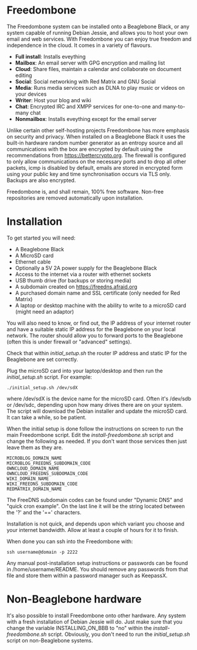 Freedombone
===========
The Freedombone system can be installed onto a Beaglebone Black, or any system capable of running Debian Jessie, and allows you to host your own email and web services. With Freedombone you can enjoy true freedom and independence in the cloud. It comes in a variety of flavours.

 - **Full install**: Installs eveything
 - **Mailbox**: An email server with GPG encryption and mailing list
 - **Cloud**: Share files, maintain a calendar and collaborate on document editing
 - **Social**: Social networking with Red Matrix and GNU Social
 - **Media**: Runs media services such as DLNA to play music or videos on your devices
 - **Writer**: Host your blog and wiki
 - **Chat**: Encrypted IRC and XMPP services for one-to-one and many-to-many chat
 - **Nonmailbox**: Installs eveything except for the email server

Unlike certain other self-hosting projects Freedombone has more emphasis on security and privacy. When installed on a Beaglebone Black it uses the built-in hardware random number generator as an entropy source and all communications with the box are encrypted by default using the recommendations from https://bettercrypto.org. The firewall is configured to only allow communications on the necessary ports and to drop all other packets, icmp is disabled by default, emails are stored in encrypted form using your public key and time synchronisation occurs via TLS only.  Backups are also encrypted.

Freedombone is, and shall remain, 100% free software. Non-free repositories are removed automatically upon installation.

Installation
============
To get started you will need:

 - A Beaglebone Black
 - A MicroSD card
 - Ethernet cable
 - Optionally a 5V 2A power supply for the Beaglebone Black
 - Access to the internet via a router with ethernet sockets
 - USB thumb drive (for backups or storing media)
 - A subdomain created on https://freedns.afraid.org
 - A purchased domain name and SSL certificate (only needed for Red Matrix)
 - A laptop or desktop machine with the ability to write to a microSD card (might need an adaptor)

You will also need to know, or find out, the IP address of your internet router and have a suitable static IP address for the Beaglebone on your local network. The router should allow you to forward ports to the Beaglebone (often this is under firewall or "advanced" settings).

Check that within *initial_setup.sh* the router IP address and static IP for the Beaglebone are set correctly.

Plug the microSD card into your laptop/desktop and then run the *initial_setup.sh* script. For example:

    ./initial_setup.sh /dev/sdX

where /dev/sdX is the device name for the microSD card. Often it's /dev/sdb or /dev/sdc, depending upon how many drives there are on your system. The script will download the Debian installer and update the microSD card. It can take a while, so be patient.

When the initial setup is done follow the instructions on screen to run the main Freedombone script. Edit the *install-freedombone.sh* script and change the following as needed. If you don't want those services then just leave them as they are.

    MICROBLOG_DOMAIN_NAME
    MICROBLOG_FREEDNS_SUBDOMAIN_CODE
	OWNCLOUD_DOMAIN_NAME
	OWNCLOUD_FREEDNS_SUBDOMAIN_CODE
	WIKI_DOMAIN_NAME
	WIKI_FREEDNS_SUBDOMAIN_CODE
	REDMATRIX_DOMAIN_NAME

The FreeDNS subdomain codes can be found under "Dynamic DNS" and "quick cron example". On the last line it will be the string located between the '?' and the '==' characters.

Installation is not quick, and depends upon which variant you choose and your internet bandwidth. Allow at least a couple of hours for it to finish.

When done you can ssh into the Freedombone with:

    ssh username@domain -p 2222

Any manual post-installation setup instructions or passwords can be found in /home/username/README. You should remove any passwords from that file and store them within a password manager such as KeepassX.

Non-Beaglebone hardware
=======================
It's also possible to install Freedombone onto other hardware. Any system with a fresh installation of Debian Jessie will do. Just make sure that you change the variable INSTALLING_ON_BBB to "no" within the *install-freedombone.sh* script. Obviously, you don't need to run the *initial_setup.sh* script on non-Beaglebone systems.
